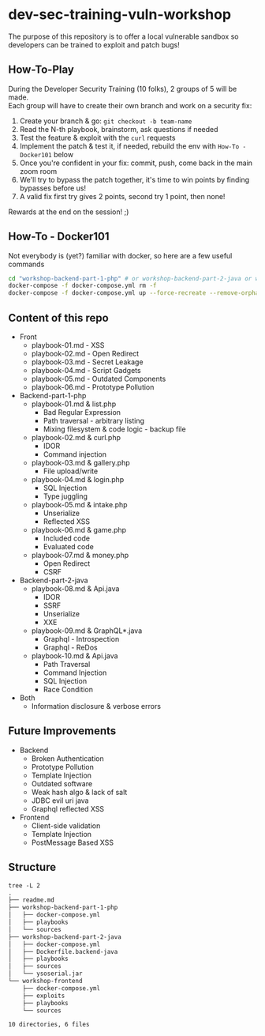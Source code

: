 # dev-sec-training-vuln-workshop

The purpose of this repository is to offer a local vulnerable sandbox so developers can be trained to exploit and patch bugs!

## How-To-Play

During the Developer Security Training (10 folks), 2 groups of 5 will be made. \
Each group will have to create their own branch and work on a security fix:

1. Create your branch & go: `git checkout -b team-name`
1. Read the N-th playbook, brainstorm, ask questions if needed
1. Test the feature & exploit with the `curl` requests
1. Implement the patch & test it, if needed, rebuild the env with `How-To - Docker101` below
1. Once you're confident in your fix: commit, push, come back in the main zoom room
1. We'll try to bypass the patch together, it's time to win points by finding bypasses before us!
1. A valid fix first try gives 2 points, second try 1 point, then none!

Rewards at the end on the session! ;)

## How-To - Docker101

Not everybody is (yet?) familiar with docker, so here are a few useful commands

```bash
cd "workshop-backend-part-1-php" # or workshop-backend-part-2-java or workshop-frontend
docker-compose -f docker-compose.yml rm -f
docker-compose -f docker-compose.yml up --force-recreate --remove-orphans
```

## Content of this repo

- Front
  - playbook-01.md - XSS
  - playbook-02.md - Open Redirect
  - playbook-03.md - Secret Leakage
  - playbook-04.md - Script Gadgets
  - playbook-05.md - Outdated Components
  - playbook-06.md - Prototype Pollution
- Backend-part-1-php
  - playbook-01.md & list.php
    - Bad Regular Expression
    - Path traversal - arbitrary listing
    - Mixing filesystem & code logic - backup file
  - playbook-02.md & curl.php
    - IDOR
    - Command injection
  - playbook-03.md & gallery.php
    - File upload/write
  - playbook-04.md & login.php
    - SQL Injection
    - Type juggling
  - playbook-05.md & intake.php
    - Unserialize
    - Reflected XSS
  - playbook-06.md & game.php
    - Included code
    - Evaluated code
  - playbook-07.md & money.php
    - Open Redirect
    - CSRF
- Backend-part-2-java
  - playbook-08.md & Api.java
    - IDOR
    - SSRF
    - Unserialize
    - XXE
  - playbook-09.md & GraphQL*.java
    - Graphql - Introspection
    - Graphql - ReDos
  - playbook-10.md & Api.java
    - Path Traversal
    - Command Injection
    - SQL Injection
    - Race Condition
- Both
  - Information disclosure & verbose errors

## Future Improvements

- Backend
  - Broken Authentication
  - Prototype Pollution
  - Template Injection
  - Outdated software
  - Weak hash algo & lack of salt
  - JDBC evil uri java
  - Graphql reflected XSS
- Frontend
  - Client-side validation
  - Template Injection
  - PostMessage Based XSS

## Structure

```txt
tree -L 2
.
├── readme.md
├── workshop-backend-part-1-php
│   ├── docker-compose.yml
│   ├── playbooks
│   └── sources
├── workshop-backend-part-2-java
│   ├── docker-compose.yml
│   ├── Dockerfile.backend-java
│   ├── playbooks
│   ├── sources
│   └── ysoserial.jar
└── workshop-frontend
    ├── docker-compose.yml
    ├── exploits
    ├── playbooks
    └── sources

10 directories, 6 files
```
